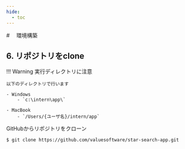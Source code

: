 ```yaml
---
hide:
  - toc
---
```

#　<i class="fa fa-arrow-circle-right" aria-hidden="true"></i> 環境構築

## 6. リポジトリをclone

!!! Warning
	実行ディレクトリに注意

    以下のディレクトリで行います

    - Windows
        - `c:\intern\app\`

    - MacBook
        - `/Users/{ユーザ名}/intern/app`

GitHubからリポジトリをクローン
   
```
$ git clone https://github.com/valuesoftware/star-search-app.git
```
